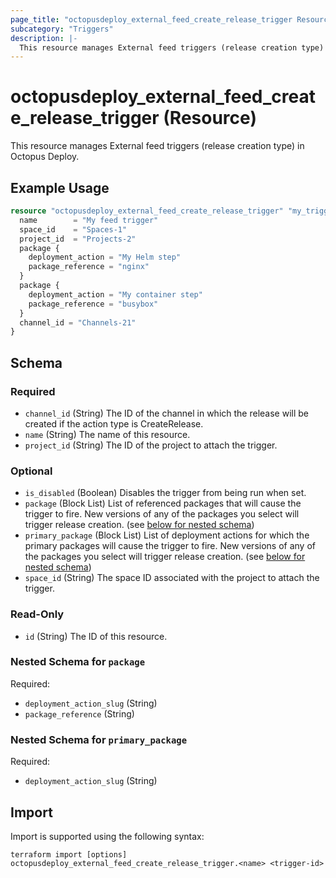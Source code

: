```yaml
---
page_title: "octopusdeploy_external_feed_create_release_trigger Resource - terraform-provider-octopusdeploy"
subcategory: "Triggers"
description: |-
  This resource manages External feed triggers (release creation type) in Octopus Deploy.
---
```


# octopusdeploy_external_feed_create_release_trigger (Resource)

This resource manages External feed triggers (release creation type) in Octopus Deploy.

## Example Usage

```terraform
resource "octopusdeploy_external_feed_create_release_trigger" "my_trigger" {
  name        = "My feed trigger"
  space_id    = "Spaces-1"
  project_id  = "Projects-2"
  package {
    deployment_action = "My Helm step"
    package_reference = "nginx"
  }
  package {
    deployment_action = "My container step"
    package_reference = "busybox"
  }
  channel_id = "Channels-21"
}
```
<!-- schema generated by tfplugindocs -->
## Schema

### Required

- `channel_id` (String) The ID of the channel in which the release will be created if the action type is CreateRelease.
- `name` (String) The name of this resource.
- `project_id` (String) The ID of the project to attach the trigger.

### Optional

- `is_disabled` (Boolean) Disables the trigger from being run when set.
- `package` (Block List) List of referenced packages that will cause the trigger to fire. New versions of any of the packages you select will trigger release creation. (see [below for nested schema](#nestedblock--package))
- `primary_package` (Block List) List of deployment actions for which the primary packages will cause the trigger to fire. New versions of any of the packages you select will trigger release creation. (see [below for nested schema](#nestedblock--primary_package))
- `space_id` (String) The space ID associated with the project to attach the trigger.

### Read-Only

- `id` (String) The ID of this resource.

<a id="nestedblock--package"></a>
### Nested Schema for `package`

Required:

- `deployment_action_slug` (String)
- `package_reference` (String)


<a id="nestedblock--primary_package"></a>
### Nested Schema for `primary_package`

Required:

- `deployment_action_slug` (String)

## Import

Import is supported using the following syntax:

```shell
terraform import [options] octopusdeploy_external_feed_create_release_trigger.<name> <trigger-id>
```
